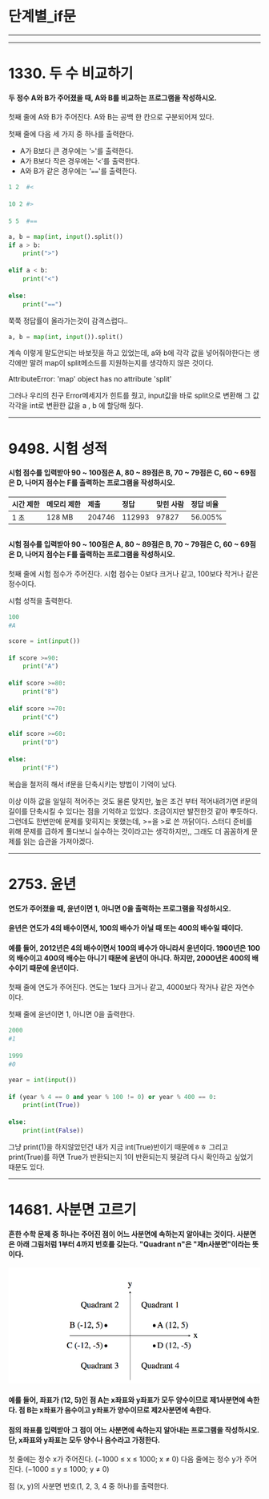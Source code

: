 # 단계별_if문

---

----



# 1330. 두 수 비교하기

#### 두 정수 A와 B가 주어졌을 때, A와 B를 비교하는 프로그램을 작성하시오.

첫째 줄에 A와 B가 주어진다. A와 B는 공백 한 칸으로 구분되어져 있다.

첫째 줄에 다음 세 가지 중 하나를 출력한다.

- A가 B보다 큰 경우에는 '`>`'를 출력한다.
- A가 B보다 작은 경우에는 '`<`'를 출력한다.
- A와 B가 같은 경우에는 '`==`'를 출력한다.

``` python
1 2  #<

10 2 #>

5 5  #==
```

``` python
a, b = map(int, input().split())
if a > b:
    print(">")

elif a < b:
    print("<")

else:
    print("==")
```

쭉쭉 정답률이 올라가는것이 감격스럽다.. 

``` python
a, b = map(int, input()).split()
```

계속 이렇게 말도안되는 바보짓을 하고 있었는데, a와 b에 각각 값을 넣어줘야한다는 생각에만 말려 map이 split메소드를 지원하는지를 생각하지 않은 것이다. 

AttributeError: 'map' object has no attribute 'split'

그러나 우리의 친구 Error메세지가 힌트를 줬고, input값을 바로 split으로 변환해 그 값 각각을 int로 변환한 값을 a , b 에 할당해 줬다. 

----



# 9498. 시험 성적

#### 시험 점수를 입력받아 90 ~ 100점은 A, 80 ~ 89점은 B, 70 ~ 79점은 C, 60 ~ 69점은 D, 나머지 점수는 F를 출력하는 프로그램을 작성하시오.

| 시간 제한 | 메모리 제한 | 제출   | 정답   | 맞힌 사람 | 정답 비율 |
| :-------- | :---------- | :----- | :----- | :-------- | :-------- |
| 1 초      | 128 MB      | 204746 | 112993 | 97827     | 56.005%   |

## 

#### 시험 점수를 입력받아 90 ~ 100점은 A, 80 ~ 89점은 B, 70 ~ 79점은 C, 60 ~ 69점은 D, 나머지 점수는 F를 출력하는 프로그램을 작성하시오.

첫째 줄에 시험 점수가 주어진다. 시험 점수는 0보다 크거나 같고, 100보다 작거나 같은 정수이다.

시험 성적을 출력한다.

``` python
100
#A
```

``` python
score = int(input())

if score >=90:
    print("A")

elif score >=80:
    print("B")

elif score >=70:
    print("C")

elif score >=60:
    print("D")

else:
    print("F")
```

복습을 철저히 해서 if문을 단축시키는 방법이 기억이 났다. 

이상 이하 값을 일일히 적어주는 것도 물론 맞지만, 높은 조건 부터 적어내려가면 if문의 길이를 단축시킬 수 있다는 점을 기억하고 있었다. 조금이지만 발전한것 같아 뿌듯하다. 그런데도 한번만에 문제를 맞히지는 못했는데, >=을 >로 쓴 까닭이다. 스터디 준비를 위해 문제를 급하게 풀다보니 실수하는 것이라고는 생각하지만,, 그래도 더 꼼꼼하게 문제를 읽는 습관을 가져야겠다. 

----



# 2753. 윤년

#### 연도가 주어졌을 때, 윤년이면 1, 아니면 0을 출력하는 프로그램을 작성하시오.

#### 윤년은 연도가 4의 배수이면서, 100의 배수가 아닐 때 또는 400의 배수일 때이다.

#### 예를 들어, 2012년은 4의 배수이면서 100의 배수가 아니라서 윤년이다. 1900년은 100의 배수이고 400의 배수는 아니기 때문에 윤년이 아니다. 하지만, 2000년은 400의 배수이기 때문에 윤년이다.

첫째 줄에 연도가 주어진다. 연도는 1보다 크거나 같고, 4000보다 작거나 같은 자연수이다.

첫째 줄에 윤년이면 1, 아니면 0을 출력한다.

``` python
2000 
#1

1999
#0
```

``` python
year = int(input())

if (year % 4 == 0 and year % 100 != 0) or year % 400 == 0:
    print(int(True))

else:
    print(int(False))
```

그냥 print(1)을 하지않았던건 내가 지금 int(True)반이기 때문에ㅎㅎ 그리고 print(True)를 하면 True가 반환되는지 1이 반환되는지 헷갈려 다시 확인하고 싶었기 때문도 있다. 

-----



#  14681. 사분면 고르기 

#### 흔한 수학 문제 중 하나는 주어진 점이 어느 사분면에 속하는지 알아내는 것이다. 사분면은 아래 그림처럼 1부터 4까지 번호를 갖는다. "Quadrant n"은 "제n사분면"이라는 뜻이다.

![image-20220206143959787](단계별_if문.assets/image-20220206143959787.png)

#### 예를 들어, 좌표가 (12, 5)인 점 A는 x좌표와 y좌표가 모두 양수이므로 제1사분면에 속한다. 점 B는 x좌표가 음수이고 y좌표가 양수이므로 제2사분면에 속한다.

#### 점의 좌표를 입력받아 그 점이 어느 사분면에 속하는지 알아내는 프로그램을 작성하시오. 단, x좌표와 y좌표는 모두 양수나 음수라고 가정한다.

첫 줄에는 정수 x가 주어진다. (−1000 ≤ x ≤ 1000; x ≠ 0) 다음 줄에는 정수 y가 주어진다. (−1000 ≤ y ≤ 1000; y ≠ 0)

점 (x, y)의 사분면 번호(1, 2, 3, 4 중 하나)를 출력한다.